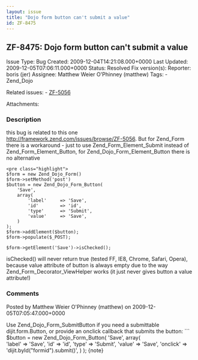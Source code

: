 ```yaml
---
layout: issue
title: "Dojo form button can't submit a value"
id: ZF-8475
---
```


ZF-8475: Dojo form button can't submit a value
----------------------------------------------

 Issue Type: Bug Created: 2009-12-04T14:21:08.000+0000 Last Updated: 2009-12-05T07:06:11.000+0000 Status: Resolved Fix version(s): 
 Reporter:  boris (jer)  Assignee:  Matthew Weier O'Phinney (matthew)  Tags: - Zend\_Dojo
 
 Related issues: - [ZF-5056](/issues/browse/ZF-5056)
 
 Attachments: 
### Description

this bug is related to this one <http://framework.zend.com/issues/browse/ZF-5056>. But for Zend\_Form there is a workaround - just to use Zend\_Form\_Element\_Submit instead of Zend\_Form\_Element\_Button, for Zend\_Dojo\_Form\_Element\_Button there is no alternative

 
    <pre class="highlight">
    $form = new Zend_Dojo_Form()
    $form->setMethod('post')
    $button = new Zend_Dojo_Form_Button(
        'Save',
        array(              
            'label'     => 'Save',
            'id'        => 'id',
            'type'      => 'Submit',
            'value'     => 'Save',
        )
    );
    $form->addElement($button);
    $form->populate($_POST);
    
    $form->getElement('Save')->isChecked();


isChecked() will never return true (tested FF, IE8, Chrome, Safari, Opera), because value attribute of button is always empty due to the way Zend\_Form\_Decorator\_ViewHelper works (it just never gives button a value attribute!)

 

 

### Comments

Posted by Matthew Weier O'Phinney (matthew) on 2009-12-05T07:05:47.000+0000

Use Zend\_Dojo\_Form\_SubmitButton if you need a submittable dijit.form.Button, or provide an onclick callback that submits the button: ``` $button = new Zend\_Dojo\_Form\_Button( 'Save', array(  
 'label' => 'Save', 'id' => 'id', 'type' => 'Submit', 'value' => 'Save', 'onclick' => 'dijit.byId("formid").submit()', ) ); {note}

 

 